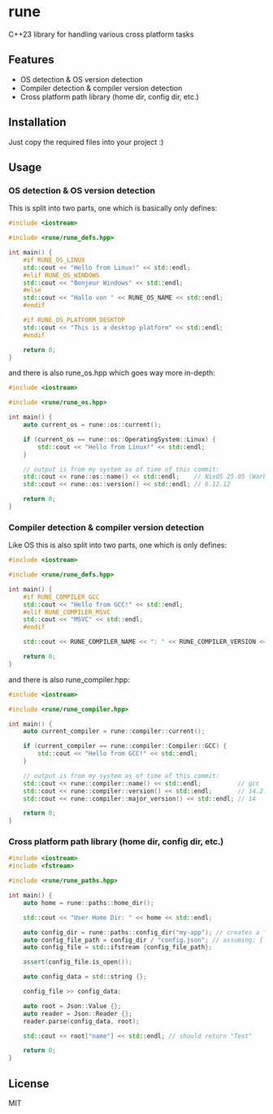# rune

C++23 library for handling various cross platform tasks

## Features

- OS detection & OS version detection
- Compiler detection & compiler version detection
- Cross platform path library (home dir, config dir, etc.)

## Installation

Just copy the required files into your project :)

## Usage

### OS detection & OS version detection

This is split into two parts, one which is basically only defines:

```cpp
#include <iostream>

#include <rune/rune_defs.hpp>

int main() {
    #if RUNE_OS_LINUX
    std::cout << "Hello from Linux!" << std::endl;
    #elif RUNE_OS_WINDOWS
    std::cout << "Bonjeur Windows" << std::endl;
    #else
    std::cout << "Hallo von " << RUNE_OS_NAME << std::endl;
    #endif

    #if RUNE_OS_PLATFORM_DESKTOP
    std::cout << "This is a desktop platform" << std::endl;
    #endif

    return 0;
}
```

and there is also rune_os.hpp which goes way more in-depth:

```cpp
#include <iostream>

#include <rune/rune_os.hpp>

int main() {
    auto current_os = rune::os::current();

    if (current_os == rune::os::OperatingSystem::Linux) {
        std::cout << "Hello from Linux!" << std::endl;
    }

    // output is from my system as of time of this commit:
    std::cout << rune::os::name() << std::endl;    // NixOS 25.05 (Warbler)
    std::cout << rune::os::version() << std::endl; // 6.12.12

    return 0;
}

```

### Compiler detection & compiler version detection

Like OS this is also split into two parts, one which is only defines:

```cpp
#include <iostream>

#include <rune/rune_defs.hpp>

int main() {
    #if RUNE_COMPILER_GCC
    std::cout << "Hello from GCC!" << std::endl;
    #elif RUNE_COMPILER_MSVC
    std::cout << "MSVC" << std::endl;
    #endif

    std::cout << RUNE_COMPILER_NAME << ": " << RUNE_COMPILER_VERSION << std::endl; // gcc: 14.2.0

    return 0;
}
```

and there is also rune_compiler.hpp:

```cpp
#include <iostream>

#include <rune/rune_compiler.hpp>

int main() {
    auto current_compiler = rune::compiler::current();

    if (current_compiler == rune::compiler::Compiler::GCC) {
        std::cout << "Hello from GCC!" << std::endl;
    }

    // output is from my system as of time of this commit:
    std::cout << rune::compiler::name() << std::endl;          // gcc
    std::cout << rune::compiler::version() << std::endl;       // 14.2.0
    std::cout << rune::compiler::major_version() << std::endl; // 14

    return 0;
}
```

### Cross platform path library (home dir, config dir, etc.)

```cpp
#include <iostream>
#include <fstream>

#include <rune/rune_paths.hpp>

int main() {
    auto home = rune::paths::home_dir();

    std::cout << "User Home Dir: " << home << std::endl;

    auto config_dir = rune::paths::config_dir("my-app"); // creates a "my-app" dir in the base config dir if doesnt exist
    auto config_file_path = config_dir / "config.json"; // assuming: { "name": "Test" }
    auto config_file = std::ifstream {config_file_path};

    assert(config_file.is_open());

    auto config_data = std::string {};

    config_file >> config_data;

    auto root = Json::Value {};
    auto reader = Json::Reader {};
    reader.parse(config_data, root);

    std::cout << root["name"] << std::endl; // should return "Test"

    return 0;
}
```

## License

MIT
